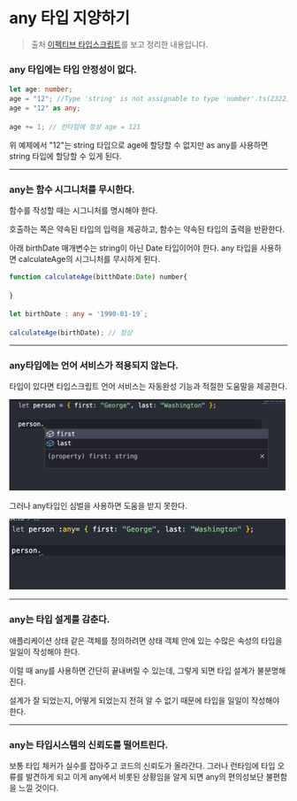 # any 타입 지양하기

> 출처 [이펙티브 타입스크립트](http://www.kyobobook.co.kr/product/detailViewKor.laf?mallGb=KOR&ejkGb=KOR&barcode=9788966263134)를 보고 정리한 내용입니다.

### any 타입에는 타입 안정성이 없다.

```ts
let age: number;
age = "12"; //Type 'string' is not assignable to type 'number'.ts(2322)
age = "12" as any;

age += 1; // 런타임에 정상 age = 121
```

위 예제에서 "12"는 string 타입으로 age에 할당할 수 없지만 as any를 사용하면 string 타입에 할당할 수 있게 된다.

---

### any는 함수 시그니처를 무시한다.

함수를 작성할 때는 시그니처를 명시해야 한다.

호출하는 쪽은 약속된 타입의 입력을 제공하고, 함수는 약속된 타입의 출력을 반환한다.

아래 birthDate 매개변수는 string이 아닌 Date 타입이어야 한다. any 타입을 사용하면 calculateAge의 시그니처를 무시하게 된다.

```ts
function calculateAge(bitthDate:Date) number{

}

let birthDate : any = '1990-01-19`;

calculateAge(birthDate); // 정상
```

---

### any타입에는 언어 서비스가 적용되지 않는다.

타입이 있다면 타입스크립트 언어 서비스는 자동완성 기능과 적절한 도움말을 제공한다.

<img src="image/any타입지양하기/anyx.png" width="500" />

그러나 any타입인 심벌을 사용하면 도움을 받지 못한다.

<img src="image/any타입지양하기/anyo.png" width="500" />

---

### any는 타입 설게를 감춘다.

애플리케이션 상태 같은 객체를 정의하려면 상태 객체 안에 있는 수많은 속성의 타입을 일일이 작성해야 한다.

이럴 때 any를 사용하면 간단히 끝내버릴 수 있는데, 그렇게 되면 타입 설계가 불분명해진다.

설계가 잘 되었는지, 어떻게 되었는지 전혀 알 수 없기 때문에 타입을 일일이 작성해야 한다.

---

### any는 타입시스템의 신뢰도를 떨어트린다.

보통 타입 체커가 실수를 잡아주고 코드의 신뢰도가 올라간다. 그러나 런타임에 타입 오류를 발견하게 되고 이게 any에서 비롯된 상황임을 알게 되면 any의 편의성보단 불편함을 느낄 것이다.
